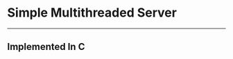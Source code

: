 <h1 style="{text-tranform: bold; color: lime; text-size: 30px;}">Simple Multithreaded Server</h1>
<hr style="{color: lime}">
<h2 style="{color: blue;}">Implemented In C</h2>
